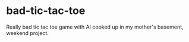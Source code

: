 # bad-tic-tac-toe
Really bad tic tac toe game with AI cooked up in my mother's basement, weekend project.
